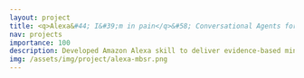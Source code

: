 ```yaml
---
layout: project
title: <q>Alexa&#44; I&#39;m in pain</q>&#58; Conversational Agents for Chronic Pain Management
nav: projects
importance: 100
description: Developed Amazon Alexa skill to deliver evidence-based mindfulness practices to individuals living with chronic pain
img: /assets/img/project/alexa-mbsr.png
---
```

